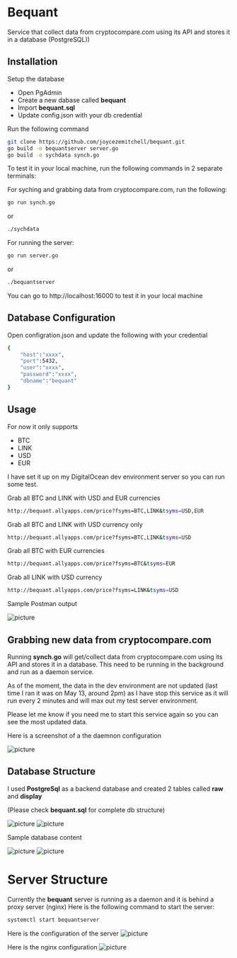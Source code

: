 # Bequant
Service that collect data from cryptocompare.com using its API and stores it in a database (PostgreSQL))

## Installation

Setup the database
- Open PgAdmin
- Create a new dabase called **bequant**
- Import **bequant.sql**
- Update config.json with your db credential

Run the following command
```bash
git clone https://github.com/joycezemitchell/bequant.git 
go build -o bequantserver server.go
go build -o sychdata synch.go
```

To test it in your local machine, run the following commands in 2 separate terminals:

For syching and grabbing data from cryptocompare.com, run the following:

```bash
go run synch.go
```

or

```bash
./sychdata
```


For running the server:

```bash
go run server.go
```

or

```bash
./bequantserver
```

You can go to http://localhost:16000 to test it in your local machine


## Database Configuration
Open configration.json and update the following with your credential

```bash
{
    "host":"xxxx",
    "port":5432,
    "user":"xxxx",
    "password":"xxxx",
    "dbname":"bequant"
}
```


## Usage
For now it only supports 
- BTC
- LINK
- USD
- EUR

I have set it up on my DigitalOcean dev environment  server so you can run some test.

Grab all BTC and LINK with USD and EUR currencies
```sh
http://bequant.allyapps.com/price?fsyms=BTC,LINK&tsyms=USD,EUR
```
Grab all BTC and LINK with USD currency only
```sh
http://bequant.allyapps.com/price?fsyms=BTC,LINK&tsyms=USD
```
Grab all BTC with EUR currencies
```sh
http://bequant.allyapps.com/price?fsyms=BTC&tsyms=EUR
```

Grab all LINK with USD currency 
```sh
http://bequant.allyapps.com/price?fsyms=LINK&tsyms=USD
```

Sample Postman output

![picture](images/postman.PNG)

## Grabbing new data from cryptocompare.com
Running **synch.go** will get/collect data from cryptocompare.com using its API and stores it in a database. This need to be running in the background and run as a daemon service. 

As of the moment, the data in the dev environment are not updated (last time I  ran it was on May 13, around 2pm) as I have stop this service as it will run every 2 minutes and will max out my test server environment.

Please let me know if you need me to start this service again so you can see the most updated data.

Here is a screenshot of a the daemnon configuration


![picture](images/im1.PNG)

## Database Structure
I used **PostgreSql** as a backend database and created 2 tables called **raw** and **display**

(Please check **bequant.sql** for complete db structure)

![picture](images/raw.PNG)
![picture](images/display.PNG)


Sample database content

![picture](images/rawc.PNG)
![picture](images/displayc.PNG)


# Server Structure
Currently the **bequant** server is running as a daemon and it is behind a proxy server (nginx)
Here is the following command to start the server:
```bash
systemctl start bequantserver
```


Here is the configuration of the server
![picture](images/system.PNG)

Here is the nginx configuration
![picture](images/nginx.PNG)




